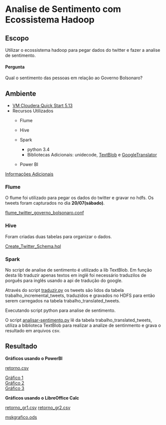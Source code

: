 # Analise de Sentimento com Ecossistema Hadoop

## Escopo

Utilizar o ecossistema hadoop para pegar dados do twitter e fazer a analise de sentimento.

#### Pergunta

Qual o sentimento das pessoas em relação ao Governo Bolsonaro?


## Ambiente

 - [VM Cloudera Quick Start 5.13](https://www.cloudera.com/downloads/quickstart_vms/5-13.html)
 - Recursos Utilizados
    - Flume 
    - Hive
    - Spark
        - python 3.4
        - Bibliotecas Adicionais: unidecode, [TextBlob](https://github.com/sloria/TextBlob/) 
        e [GoogleTranslator](https://github.com/BoseCorp/py-googletrans)
        
    - Power BI
    
[Informações Adicionais](infos_adicionais.md)
    
### Flume

O flume foi utilizado para pegar os dados do twitter e gravar no hdfs. Os tweets foram capturados no dia **20/07(sábado)**.

[flume_twitter_governo_bolsonaro.conf](flume_twitter_governo_bolsonaro.conf)
 
### Hive

Foram criadas duas tabelas para organizar o dados.

[Create_Twitter_Schema.hql](Create_Twitter_Schema.hql)
  
### Spark

No script de analise de sentimento é utilizado a lib TextBlob. Em função desta lib traduzir apenas textos em inglê foi necessário traduzilos de porguês para inglês usando a api de tradução do google.

Através do script [traduzir.py](traduzir.py) os tweets são lidos da tabela trabalho_incremental_tweets, traduzidos e gravados no HDFS para então serem carregados na tabela trabalho_translated_tweets.

Executando script python para analise de sentimento. 

O script [analisar-sentimento.py](analisar-sentimento.py) lê da tabela trabalho_translated_tweets, utiliza a biblioteca TextBlob para realizar a analize de sentinmento e grava o resultado em arquivos csv.
    
## Resultado

**Gráficos usando o PowerBI**

[retorno.csv](retorno.csv)

[Gráfico 1](https://app.powerbi.com/view?r=eyJrIjoiZGZlNmExZWItNjBhMS00MTM4LWIzOTktYzI3MzQxNWI0YmQzIiwidCI6IjczNWQ4NTMwLTNkY2EtNGVmNy1iZTFkLWY1N2I4MGYyNmYzZSJ9)<br>
[Gráfico 2](https://app.powerbi.com/view?r=eyJrIjoiNDI3MmEyNDUtMGI3MC00ZmQwLWI1ZDMtOWM3ZmYzYWY4YWNhIiwidCI6IjczNWQ4NTMwLTNkY2EtNGVmNy1iZTFkLWY1N2I4MGYyNmYzZSJ9)<br>
[Gráfico 3](https://app.powerbi.com/view?r=eyJrIjoiNWI3YmYzNDktYjA0OS00MWQ2LWJlN2UtNDM2NGUyMjdjMDc0IiwidCI6IjczNWQ4NTMwLTNkY2EtNGVmNy1iZTFkLWY1N2I4MGYyNmYzZSJ9)

**Gráficos usando o LibreOffice Calc**

[retorno_gr1.csv](retorno_gr1.csv)
[retorno_gr2.csv](retorno_gr2.csv)

[mskgrafico.ods](mskgrafico.ods)


